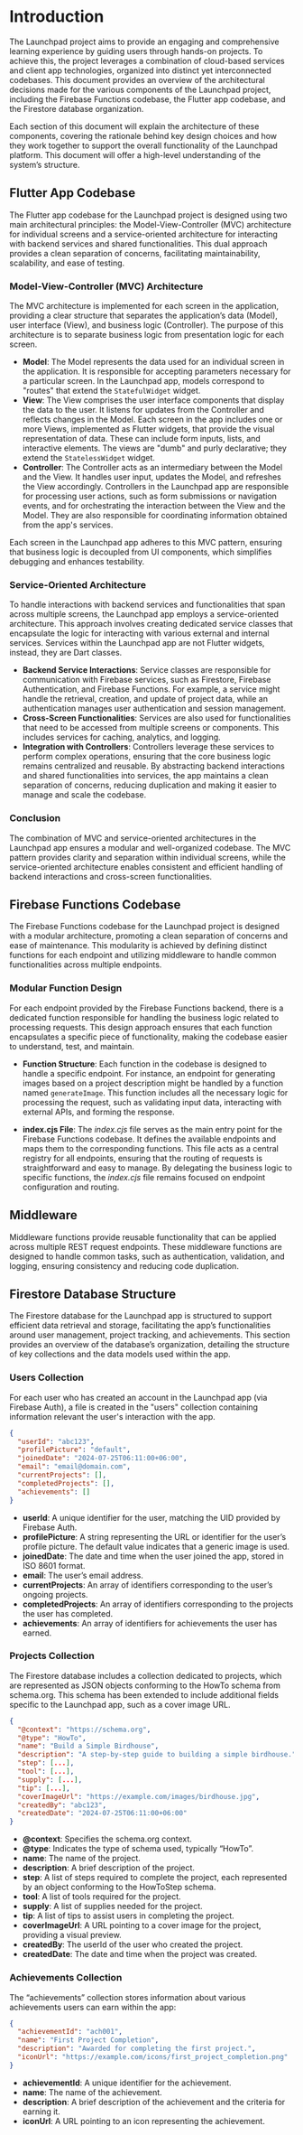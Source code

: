 # Introduction

The Launchpad project aims to provide an engaging and comprehensive learning experience by guiding users through hands-on projects. To achieve this, the project leverages a combination of cloud-based services and client app technologies, organized into distinct yet interconnected codebases. This document provides an overview of the architectural decisions made for the various components of the Launchpad project, including the Firebase Functions codebase, the Flutter app codebase, and the Firestore database organization.

Each section of this document will explain the architecture of these components, covering the rationale behind key design choices and how they work together to support the overall functionality of the Launchpad platform. This document will offer a high-level understanding of the system’s structure.

## Flutter App Codebase

The Flutter app codebase for the Launchpad project is designed using two main architectural principles: the Model-View-Controller (MVC) architecture for individual screens and a service-oriented architecture for interacting with backend services and shared functionalities. This dual approach provides a clean separation of concerns, facilitating maintainability, scalability, and ease of testing.

### Model-View-Controller (MVC) Architecture

The MVC architecture is implemented for each screen in the application, providing a clear structure that separates the application’s data (Model), user interface (View), and business logic (Controller). The purpose of this architecture is to separate business logic from presentation logic for each screen.

- **Model**: The Model represents the data used for an individual screen in the application. It is responsible for accepting parameters necessary for a particular screen. In the Launchpad app, models correspond to "routes" that extend the `StatefulWidget` widget.
- **View**: The View comprises the user interface components that display the data to the user. It listens for updates from the Controller and reflects changes in the Model. Each screen in the app includes one or more Views, implemented as Flutter widgets, that provide the visual representation of data. These can include form inputs, lists, and interactive elements. The views are "dumb" and purly declarative; they extend the `StatelessWidget` widget.
- **Controller**: The Controller acts as an intermediary between the Model and the View. It handles user input, updates the Model, and refreshes the View accordingly. Controllers in the Launchpad app are responsible for processing user actions, such as form submissions or navigation events, and for orchestrating the interaction between the View and the Model. They are also responsible for coordinating information obtained from the app's services.

Each screen in the Launchpad app adheres to this MVC pattern, ensuring that business logic is decoupled from UI components, which simplifies debugging and enhances testability.

### Service-Oriented Architecture

To handle interactions with backend services and functionalities that span across multiple screens, the Launchpad app employs a service-oriented architecture. This approach involves creating dedicated service classes that encapsulate the logic for interacting with various external and internal services. Services within the Launchpad app are not Flutter widgets, instead, they are Dart classes.

- **Backend Service Interactions**: Service classes are responsible for communication with Firebase services, such as Firestore, Firebase Authentication, and Firebase Functions. For example, a service might handle the retrieval, creation, and update of project data, while an authentication manages user authentication and session management.
- **Cross-Screen Functionalities**: Services are also used for functionalities that need to be accessed from multiple screens or components. This includes services for caching, analytics, and logging.
- **Integration with Controllers**: Controllers leverage these services to perform complex operations, ensuring that the core business logic remains centralized and reusable. By abstracting backend interactions and shared functionalities into services, the app maintains a clean separation of concerns, reducing duplication and making it easier to manage and scale the codebase.

### Conclusion

The combination of MVC and service-oriented architectures in the Launchpad app ensures a modular and well-organized codebase. The MVC pattern provides clarity and separation within individual screens, while the service-oriented architecture enables consistent and efficient handling of backend interactions and cross-screen functionalities.

## Firebase Functions Codebase

The Firebase Functions codebase for the Launchpad project is designed with a modular architecture, promoting a clean separation of concerns and ease of maintenance. This modularity is achieved by defining distinct functions for each endpoint and utilizing middleware to handle common functionalities across multiple endpoints.

### Modular Function Design

For each endpoint provided by the Firebase Functions backend, there is a dedicated function responsible for handling the business logic related to processing requests. This design approach ensures that each function encapsulates a specific piece of functionality, making the codebase easier to understand, test, and maintain.

- **Function Structure**: Each function in the codebase is designed to handle a specific endpoint. For instance, an endpoint for generating images based on a project description might be handled by a function named `generateImage`. This function includes all the necessary logic for processing the request, such as validating input data, interacting with external APIs, and forming the response.

- **index.cjs File**: The *index.cjs* file serves as the main entry point for the Firebase Functions codebase. It defines the available endpoints and maps them to the corresponding functions. This file acts as a central registry for all endpoints, ensuring that the routing of requests is straightforward and easy to manage. By delegating the business logic to specific functions, the *index.cjs* file remains focused on endpoint configuration and routing.

## Middleware

Middleware functions provide reusable functionality that can be applied across multiple REST request endpoints. These middleware functions are designed to handle common tasks, such as authentication, validation, and logging, ensuring consistency and reducing code duplication.

## Firestore Database Structure

The Firestore database for the Launchpad app is structured to support efficient data retrieval and storage, facilitating the app’s functionalities around user management, project tracking, and achievements. This section provides an overview of the database’s organization, detailing the structure of key collections and the data models used within the app.

### Users Collection

For each user who has created an account in the Launchpad app (via Firebase Auth), a file is created in the "users" collection containing information relevant the user's interaction with the app.

```json
{
  "userId": "abc123",
  "profilePicture": "default",
  "joinedDate": "2024-07-25T06:11:00+06:00",
  "email": "email@domain.com",
  "currentProjects": [],
  "completedProjects": [],
  "achievements": []
}
```

- **userId**: A unique identifier for the user, matching the UID provided by Firebase Auth.
- **profilePicture**: A string representing the URL or identifier for the user’s profile picture. The default value indicates that a generic image is used.
- **joinedDate**: The date and time when the user joined the app, stored in ISO 8601 format.
- **email**: The user’s email address.
- **currentProjects**: An array of identifiers corresponding to the user’s ongoing projects.
- **completedProjects**: An array of identifiers corresponding to the projects the user has completed.
- **achievements**: An array of identifiers for achievements the user has earned.

### Projects Collection

The Firestore database includes a collection dedicated to projects, which are represented as JSON objects conforming to the HowTo schema from schema.org. This schema has been extended to include additional fields specific to the Launchpad app, such as a cover image URL.

```json
{
  "@context": "https://schema.org",
  "@type": "HowTo",
  "name": "Build a Simple Birdhouse",
  "description": "A step-by-step guide to building a simple birdhouse.",
  "step": [...],
  "tool": [...],
  "supply": [...],
  "tip": [...],
  "coverImageUrl": "https://example.com/images/birdhouse.jpg",
  "createdBy": "abc123",
  "createdDate": "2024-07-25T06:11:00+06:00"
}
```

- **@context**: Specifies the schema.org context.
- **@type**: Indicates the type of schema used, typically “HowTo”.
- **name**: The name of the project.
- **description**: A brief description of the project.
- **step**: A list of steps required to complete the project, each represented by an object conforming to the HowToStep schema.
- **tool**: A list of tools required for the project.
- **supply**: A list of supplies needed for the project.
- **tip**: A list of tips to assist users in completing the project.
- **coverImageUrl**: A URL pointing to a cover image for the project, providing a visual preview.
- **createdBy**: The userId of the user who created the project.
- **createdDate**: The date and time when the project was created.

### Achievements Collection

The “achievements” collection stores information about various achievements users can earn within the app:

```json
{
  "achievementId": "ach001",
  "name": "First Project Completion",
  "description": "Awarded for completing the first project.",
  "iconUrl": "https://example.com/icons/first_project_completion.png"
}
```

- **achievementId**: A unique identifier for the achievement.
- **name**: The name of the achievement.
- **description**: A brief description of the achievement and the criteria for earning it.
- **iconUrl**: A URL pointing to an icon representing the achievement.